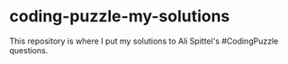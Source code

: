# coding-puzzle-my-solutions
This repository is where I put my solutions to Ali Spittel's #CodingPuzzle questions.
